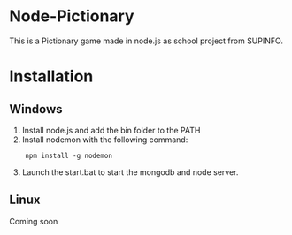 Node-Pictionary
===============

This is a Pictionary game made in node.js as school project from SUPINFO.

Installation
============

Windows
-------
1. Install node.js and add the bin folder to the PATH
2. Install nodemon with the following command:
```
    npm install -g nodemon
```
3. Launch the start.bat to start the mongodb and node server.

Linux
-----
Coming soon